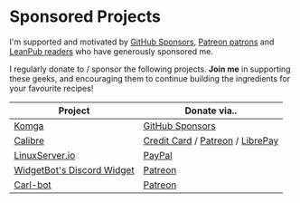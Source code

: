 # Sponsored Projects

I'm supported and motivated by [GitHub Sponsors](https://github.com/sponsors/funkypenguin), [Patreon patrons](https://www.patreon.com/funkypenguin) and [LeanPub readers](https://leanpub.com/geeks-cookbook) who have generously sponsored me.

I regularly donate to / sponsor the following projects. **Join me** in supporting these geeks, and encouraging them to continue building the ingredients for your favourite recipes!

| Project | Donate via..      
| ------------- |-------------|
| [Komga](/recipes/komga/)      | [GitHub Sponsors](https://github.com/sponsors/gotson)
| [Calibre](https://calibre-ebook.com/) | [Credit Card](https://calibre-ebook.com/donate) / [Patreon](https://www.patreon.com/kovidgoyal) / [LibrePay](https://liberapay.com/kovidgoyal/donate)
| [LinuxServer.io](https://www.linuxserver.io) | [PayPal](https://www.linuxserver.io/donate)
| [WidgetBot's Discord Widget](https://widgetbot.io/) | [Patreon](https://www.patreon.com/widgetbot/overview)
| [Carl-bot](https://carl.gg/) | [Patreon](https://www.patreon.com/carlbot)

